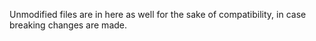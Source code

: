 Unmodified files are in here as well for the sake of compatibility, in case breaking changes are made.